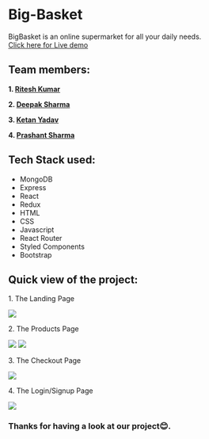 # Big-Basket

BigBasket is an online supermarket for all your daily needs.<br/>
<a href="https://prashant-sharma-tws.github.io/big-basket/" target="_blank">Click here for Live demo</a>

## Team members:

<p><b>1. <a href="https://github.com/riteshsingla36">Ritesh Kumar</a></b></p>
<p><b>2. <a href="https://github.com/deepak-sharma-21">Deepak Sharma</a></b></p>
<p><b>3. <a href="https://github.com/ketanyadav8807">Ketan Yadav</a></b></p>
<p><b>4. <a href="https://github.com/Prashant-Sharma-TWS">Prashant Sharma</a></b></p>

## Tech Stack used:

<ul>
  <li>MongoDB</li>
  <li>Express</li>
  <li>React</li>
  <li>Redux</li>
  <li>HTML</li>
  <li>CSS</li>
  <li>Javascript</li>
  <li>React Router</li>
  <li>Styled Components</li>
  <li>Bootstrap</li>
</ul>

<h2>Quick view of the project:</h2>

<p>1. The Landing Page</p>
<img src="https://user-images.githubusercontent.com/63180404/161370254-3845c8c9-9c46-4948-a09f-82ee82f7eb08.png" />

<p>2. The Products Page</p>
   <img src="https://user-images.githubusercontent.com/63180404/161370256-f9e9b37b-5e64-467d-b574-6ccf3a40aaed.png" />
   <img src="https://user-images.githubusercontent.com/63180404/161370258-c071780f-2392-4d73-b85c-c728246001a0.png" />

<p>3. The Checkout Page</p>
   <img src="https://user-images.githubusercontent.com/63180404/161370257-1768aa51-625a-4493-8f26-972fbd5d8295.png" />

<p>4. The Login/Signup Page</p>
   <img src="https://user-images.githubusercontent.com/63180404/161370252-b09c6652-ab31-4cab-aaaf-ab9dc933c5c6.png" />

### Thanks for having a look at our project😊.

